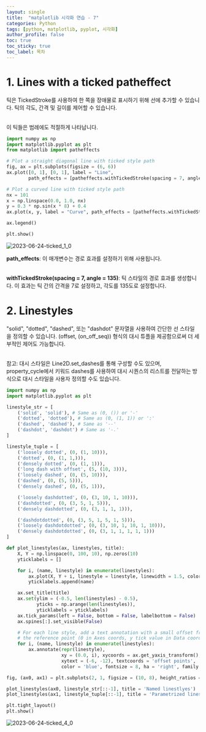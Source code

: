 ```yaml
---
layout: single
title:  "matplotlib 시각화 연습 - 7"
categories: Python
tags: [python, matplotlib, pyplot, 시각화]
author_profile: false
toc: true
toc_sticky: true
toc_label: 목차
---
```


# 1. Lines with a ticked patheffect
틱은 TickedStroke를 사용하여 한 쪽을 장애물로 표시하기 위해 선에 추가할 수 있습니다. 틱의 각도, 간격 및 길이를 제어할 수 있습니다. <br/>
<br/>

이 틱들은 범례에도 적절하게 나타납니다.


```python
import numpy as np
import matplotlib.pyplot as plt
from matplotlib import patheffects

# Plot a straight diagonal line with ticked style path
fig, ax = plt.subplots(figsize = (6, 6))
ax.plot([0, 1], [0, 1], label = "Line",
        path_effects = [patheffects.withTickedStroke(spacing = 7, angle = 135)])

# Plot a curved line with ticked style path
nx = 101
x = np.linspace(0.0, 1.0, nx)
y = 0.3 * np.sin(x * 8) + 0.4
ax.plot(x, y, label = "Curve", path_effects = [patheffects.withTickedStroke()])

ax.legend()

plt.show()
```


    
![2023-06-24-ticked_1_0](https://github.com/SukyungJang/study/assets/133842344/eb13b861-7fbb-447e-ba37-1c6d5ac71402)
    


**path_effects**: 이 매개변수는 경로 효과를 설정하기 위해 사용됩니다. <br/>
<br/>

**withTickedStroke(spacing = 7, angle = 135)**: 틱 스타일의 경로 효과를 생성합니다. 이 효과는 틱 간의 간격을 7로 설정하고, 각도를 135도로 설정합니다.

# 2. Linestyles
"solid", "dotted", "dashed", 또는 "dashdot" 문자열을 사용하여 간단한 선 스타일을 정의할 수 있습니다. (offset, (on_off_seq)) 형식의 대시 튜플을 제공함으로써 더 세부적인 제어도 가능합니다. <br/>
<br/>

참고: 대시 스타일은 Line2D.set_dashes를 통해 구성할 수도 있으며, property_cycle에서 키워드 dashes를 사용하여 대시 시퀀스의 리스트를 전달하는 방식으로 대시 스타일을 사용자 정의할 수도 있습니다.


```python
import numpy as np
import matplotlib.pyplot as plt

linestyle_str = [
    ('solid', 'solid'), # Same as (0, ()) or '-'
    ('dotted', 'dotted'), # Same as (0, (1, 1)) or ':'
    ('dashed', 'dashed'), # Same as '--'
    ('dashdot', 'dashdot') # Same as '-.'
]

linestyle_tuple = [
    ('loosely dotted', (0, (1, 10))),
    ('dotted', (0, (1, 1,))),
    ('densely dotted', (0, (1, 1))),
    ('long dash with offset', (5, (10, 3))),
    ('loosely dashed', (0, (5, 10))),
    ('dashed', (0, (5, 5))),
    ('densely dashed', (0, (5, 1))),

    ('loosely dashdotted', (0, (3, 10, 1, 10))),
    ('dashdotted', (0, (3, 5, 1, 5))),
    ('densely dashdotted', (0, (3, 1, 1, 1))),

    ('dashdotdotted', (0, (3, 5, 1, 5, 1, 5))),
    ('loosely dashdotdotted', (0, (3, 10, 1, 10, 1, 10))),
    ('densely dashdotdotted', (0, (3, 1, 1, 1, 1, 1)))
]

def plot_linestyles(ax, linestyles, title):
    X, Y = np.linspace(0, 100, 10), np.zeros(10)
    yticklabels = []

    for i, (name, linestyle) in enumerate(linestyles):
        ax.plot(X, Y + i, linestyle = linestyle, linewidth = 1.5, color = 'black')
        yticklabels.append(name)

    ax.set_title(title)
    ax.set(ylim = (-0.5, len(linestyles) - 0.5),
           yticks = np.arange(len(linestyles)),
           yticklabels = yticklabels)
    ax.tick_params(left = False, bottom = False, labelbottom = False)
    ax.spines[:].set_visible(False)

    # For each line style, add a text annotation with a small offset from
    # the reference point (0 in Axes coords, y tick value in Data coords).
    for i, (name, linestyle) in enumerate(linestyles):
        ax.annotate(repr(linestyle),
                    xy = (0.0, i), xycoords = ax.get_yaxis_transform(),
                    xytext = (-6, -12), textcoords = 'offset points',
                    color = 'blue', fontsize = 8, ha = 'right', family = 'monospace')

fig, (ax0, ax1) = plt.subplots(2, 1, figsize = (10, 8), height_ratios = [1, 3])

plot_linestyles(ax0, linestyle_str[::-1], title = 'Named linestlyes')
plot_linestyles(ax1, linestyle_tuple[::-1], title = 'Parametrized linestyles')

plt.tight_layout()
plt.show()
```


    
![2023-06-24-ticked_4_0](https://github.com/SukyungJang/study/assets/133842344/48c4fa28-aa20-4d24-b683-3121d111e7ed)
    

